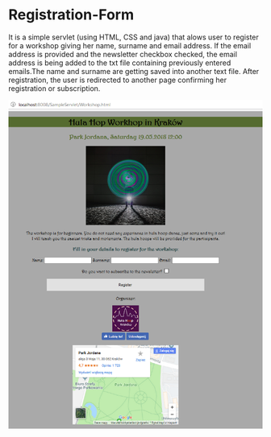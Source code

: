 # Registration-Form

It is a simple servlet (using HTML, CSS and java) that alows user to register for a workshop giving her name, surname and email address. If the email address is provided and the newsletter checkbox checked, the email address is being added to the txt file containing previously entered emails.The name and surname are getting saved into another text file. After registration, the user is redirected to another page confirming her registration or subscription. 

![Question5](https://github.com/Anytta/Registration-Form/blob/master/Registration.png)
